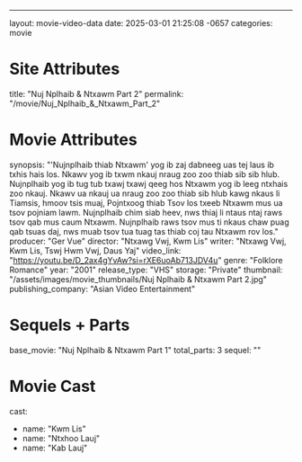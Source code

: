 ---
layout: movie-video-data
date: 2025-03-01 21:25:08 -0657
categories: movie

# Site Attributes
title: "Nuj Nplhaib & Ntxawm Part 2"
permalink: "/movie/Nuj_Nplhaib_&_Ntxawm_Part_2"

# Movie Attributes
synopsis: "'Nujnplhaib thiab Ntxawm' yog ib zaj dabneeg uas tej laus ib txhis hais los. Nkawv yog ib txwm nkauj nraug zoo zoo thiab sib sib hlub. Nujnplhaib yog ib tug tub txawj txawj qeeg hos Ntxawm yog ib leeg ntxhais zoo nkauj. Nkawv ua nkauj ua nraug zoo zoo thiab sib hlub kawg nkaus li Tiamsis, hmoov tsis muaj, Pojntxoog thiab Tsov los txeeb Ntxawm mus ua tsov pojniam lawm. Nujnplhaib chim siab heev, nws thiaj li ntaus ntaj raws tsov qab mus caum Ntxawm. Nujnplhaib raws tsov mus ti nkaus chaw puag qab tsuas daj, nws muab tsov tua tuag tas thiab coj tau Ntxawm rov los."
producer: "Ger Vue"
director: "Ntxawg Vwj, Kwm Lis"
writer: "Ntxawg Vwj, Kwm Lis, Tswj Hwm Vwj, Daus Yaj"
video_link: "https://youtu.be/D_2ax4gYvAw?si=rXE6uoAb713JDV4u"
genre: "Folklore Romance"
year: "2001"
release_type: "VHS"
storage: "Private"
thumbnail: "/assets/images/movie_thumbnails/Nuj Nplhaib & Ntxawm Part 2.jpg"
publishing_company: "Asian Video Entertainment"

# Sequels + Parts
base_movie: "Nuj Nplhaib & Ntxawm Part 1"
total_parts: 3
sequel: ""

# Movie Cast
cast:
- name: "Kwm Lis"
- name: "Ntxhoo Lauj"
- name: "Kab Lauj"